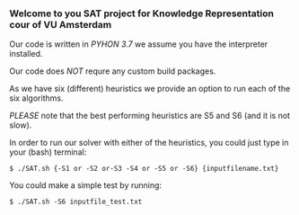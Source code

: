 ### Welcome to you SAT project for Knowledge Representation cour of VU Amsterdam 

Our code is written in *PYHON 3.7* we assume you have the interpreter installed.

Our code does *NOT* requre any custom build packages.

As we have six (different) heuristics we provide an option to run each of the six algorithms.

*PLEASE* note that the best performing heuristics are S5 and S6 (and it is not slow).

In order to run our solver with either of the heuristics, you could just type in your (bash) terminal:

	$ ./SAT.sh {-S1 or -S2 or-S3 -S4 or -S5 or -S6} {inputfilename.txt}

You could make a simple test by running:  
	
	$ ./SAT.sh -S6 inputfile_test.txt
